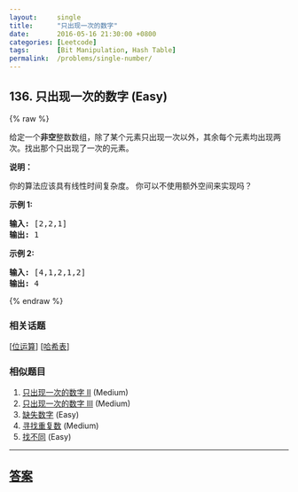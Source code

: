 ```yaml
---
layout:     single
title:      "只出现一次的数字"
date:       2016-05-16 21:30:00 +0800
categories: [Leetcode]
tags:       [Bit Manipulation, Hash Table]
permalink:  /problems/single-number/
---
```


## 136. 只出现一次的数字 (Easy)

{% raw %}

<p>给定一个<strong>非空</strong>整数数组，除了某个元素只出现一次以外，其余每个元素均出现两次。找出那个只出现了一次的元素。</p>

<p><strong>说明：</strong></p>

<p>你的算法应该具有线性时间复杂度。 你可以不使用额外空间来实现吗？</p>

<p><strong>示例 1:</strong></p>

<pre><strong>输入:</strong> [2,2,1]
<strong>输出:</strong> 1
</pre>

<p><strong>示例&nbsp;2:</strong></p>

<pre><strong>输入:</strong> [4,1,2,1,2]
<strong>输出:</strong> 4</pre>

{% endraw %}

### 相关话题
  [[位运算](https://github.com/openset/leetcode/tree/master/tag/bit-manipulation/README.md)]
  [[哈希表](https://github.com/openset/leetcode/tree/master/tag/hash-table/README.md)]

### 相似题目
  1. [只出现一次的数字 II](/problems/single-number-ii) (Medium)
  1. [只出现一次的数字 III](/problems/single-number-iii) (Medium)
  1. [缺失数字](/problems/missing-number) (Easy)
  1. [寻找重复数](/problems/find-the-duplicate-number) (Medium)
  1. [找不同](/problems/find-the-difference) (Easy)

---

## [答案](https://github.com/openset/leetcode/tree/master/problems/single-number)
